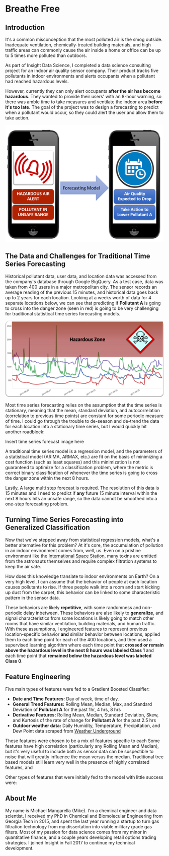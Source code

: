 # Breathe Free

## Introduction

It's a common misconception that the most polluted air is the smog outside. Inadequate ventilation, chemically-treated building materials, and high traffic areas can commonly cause the air inside a home or office can be up to 5 times more polluted than outdoors. 

As part of Insight Data Science, I completed a data science consulting project for an indoor air quality sensor company. Their product tracks five pollutants in indoor environments and alerts occupants when a pollutant had reached hazardous levels. 

However, currently they can only alert occupants **after the air has become hazardous**. They wanted to provide their users' with an 8-hour warning, so there was amble time to take measures and ventilate the indoor area **before it's too late.** The goal of the project was to design a forecasting to predict when a pollutant would occur, so they could alert the user and allow them to take action.

<div style="text-align:center"><img src ="Images/intro_image.png" /></div>

## The Data and Challenges for Traditional Time Series Forecasting

Historical pollutant data, user data, and location data was accessed from the company's database through Google BigQuery. As a test case, data was taken from 400 users in a major metropolitan city. The sensor records an average reading of the previous 15 minutes, and historical data goes back up to 2 years for each location. Looking at a weeks worth of data for 4 separate locations below, we can see that predicting if **Pollutant A** is going to cross into the danger zone (seen in red) is going to be very challenging for traditional statistical time series forecasting models. 

<div style="text-align:center"><img src ="Images/4_plot.png" /></div>

Most time series forecasting relies on the assumption that the time series is stationary, meaning that the mean, standard deviation, and autocorrelation (correlation to previous time points) are constant for some periodic measure of time. I could go through the trouble to de-season and de-trend the data for each location into a stationary time series, but I would quickly hit another roadblock:


Insert time series forecast image here


A traditional time series model is a regression model, and the parameters of a statistical model (ARIMA, ARMAX, etc.) are fit on the basis of minimizing a cost function (such as least squares) and this minimization is not guaranteed to optimize for a classification problem, where the metric is correct binary classification of whenever the time series is going to cross the danger zone within the next 8 hours.

Lastly, A large multi step forecast is required. The resolution of this data is 15 minutes and I need to predict if **any** future 15 minute interval within the next 8 hours hits an unsafe range, so the data cannot be smoothed into a one-step forecasting problem. 


## Turning Time Series Forecasting into Generalized Classification


Now that we've stepped away from statistical regression models, what's a better alternative for this problem? At it's core, the accumulation of pollution in an indoor environment comes from, well, us. Even on a pristine environment like the [International Space Station](https://science.nasa.gov/science-news/science-at-nasa/2000/ast13nov_1), many toxins are emitted from the astronauts themselves and require complex filtration systems to keep the air safe. 

How does this knowledge translate to indoor environments on Earth? On a very high level, I can assume that the behavior of people at each location causes pollutants to rise. If three people walk into a room and start kicking up dust from the carpet, this behavior can be linked to some characteristic pattern in the sensor data. 

These behaviors are likely **repetitive**, with some randomness and non-periodic delay inbetween. These behaviors are also likely to **generalize**, and signal characteristics from some locations is likely going to match other rooms that have similar ventilation, building materials, and human traffic. With these assumptions, I engineered features to represent previous location-specific behavior **and** similar behavior between locations, applied them to each time point for each of the 400 locations, and then used a supervised learning algorithm where each time point that **crossed or remain above the hazardous level in the next 8 hours was labeled Class 1** and each time point that **remained below the hazardous level was labeled Class 0**.


## Feature Engineering

Five main types of features were fed to a Gradient Boosted Classifier:
- **Date and Time Features:** Day of week, time of day.
- **General Trend Features:** Rolling Mean, Median, Max, and Standard Deviation of **Pollutant A** for the past 1hr, 4 hrs, 8 hrs
- **Derivative Features:**  Rolling Mean, Median, Standard Deviation, Skew, and Kurtosis of the rate of change for **Pollutant A** for the past 2.5 hrs
- **Outdoor weather data:** Daily Humidity, Temperature, Precipitation, and Dew Point data scraped from [Weather Underground](https://www.wunderground.com)

These features were chosen to be a mix of features specific to each Some features have high correlation (particularly any Rolling Mean and Median), but it's very useful to include both as sensor data can be suspectible to noise that will greatly influence the mean versus the median. Traditional tree based models still learn very well in the presence of highly correlated features, and 

Other types of features that were initially fed to the model with little success were:


## 


## About Me

My name is Michael Mangarella (Mike). I'm a chemical engineer and data scientist. I received my PhD in Chemical and Biomolecular Engineering from Georgia Tech in 2015, and spent the last year running a startup to turn gas filtration technology from my dissertation into viable military grade gas filters. Most of my passion for data science comes from my minor in quantitative finance, and a couple years developing retail options trading strategies. I joined Insight in Fall 2017 to continue my technical development. 
